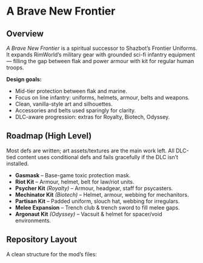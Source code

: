 # A Brave New Frontier

## Overview
*A Brave New Frontier* is a spiritual successor to Shazbot’s Frontier Uniforms. It expands RimWorld’s military gear with grounded sci-fi infantry equipment — filling the gap between flak and power armour with kit for regular human troops.

**Design goals:**
- Mid-tier protection between flak and marine.
- Focus on line infantry: uniforms, helmets, armour, belts and weapons.
- Clean, vanilla-style art and silhouettes.
- Accessories and belts used sparingly for clarity.
- DLC-aware progression: extras for Royalty, Biotech, Odyssey.

## Roadmap (High Level)
Most defs are written; art assets/textures are the main work left. All DLC-tied content uses conditional defs and fails gracefully if the DLC isn’t installed.

- **Gasmask** – Base-game toxic protection mask.
- **Riot Kit** – Armour, helmet, belt for law/riot units.
- **Psycher Kit** *(Royalty)* – Armour, headgear, staff for psycasters.
- **Mechinator Kit** *(Biotech)* – Helmet, armour, webbing for mechanitors.
- **Partisan Kit** – Padded uniform, slouch hat, webbing for irregulars.
- **Melee Expansion** – Trench club & trench sword to fill melee gaps.
- **Argonaut Kit** *(Odyssey)* – Vacsuit & helmet for spacer/void environments.

## Repository Layout
A clean structure for the mod’s files:

